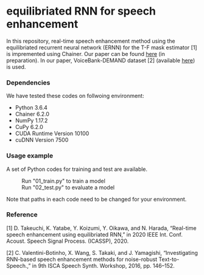# equilibriated RNN for speech enhancement
In this repository, real-time speech enhancement method using the equilibriated recurrent neural network (ERNN) for the T-F mask estimator \[1] is impremented using Chainer.
Our paper can be found [here]() (in preparation).
In our paper, VoiceBank-DEMAND dataset \[2] (available [here](http://dx.doi.org/10.7488/ds/1356)) is used.



### Dependencies
We have tested these codes on follwoing environment:
* Python 3.6.4
* Chainer 6.2.0
* NumPy 1.17.2
* CuPy 6.2.0
* CUDA Runtime Version 10100
* cuDNN Version 7500


### Usage example
A set of Python codes for training and test are available.
<dl>
<dd> Run "01_train.py" to train a model </dd> 
<dd> Run "02_test.py" to evaluate a model </dd> 
</dl>
Note that paths in each code need to be changed for your environment.

### Reference
\[1] D. Takeuchi, K. Yatabe, Y. Koizumi, Y. Oikawa, and N. Harada, “Real-time speech enhancement using equilibriated RNN,” in 2020 IEEE Int. Conf. Acoust. Speech Signal Process. (ICASSP), 2020.

\[2] C. Valentini-Botinho, X. Wang, S. Takaki, and J. Yamagishi, “Investigating RNN-based speech enhancement methods for noise-robust Text-to-Speech.,” in 9th ISCA Speech Synth. Workshop, 2016, pp. 146–152.
